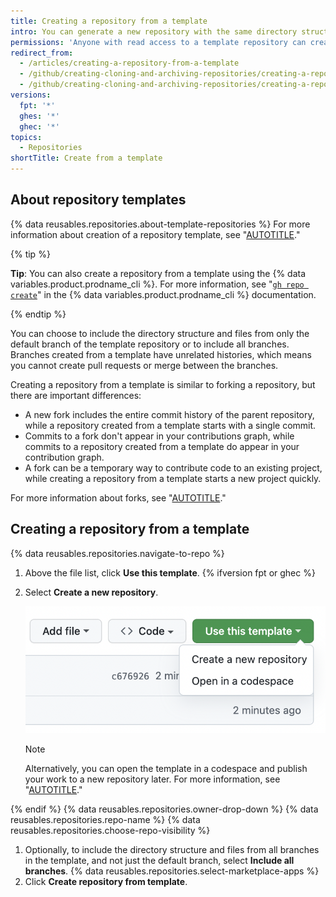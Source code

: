 ```yaml
---
title: Creating a repository from a template
intro: You can generate a new repository with the same directory structure and files as an existing repository.
permissions: 'Anyone with read access to a template repository can create a repository from that template.'
redirect_from:
  - /articles/creating-a-repository-from-a-template
  - /github/creating-cloning-and-archiving-repositories/creating-a-repository-from-a-template
  - /github/creating-cloning-and-archiving-repositories/creating-a-repository-on-github/creating-a-repository-from-a-template
versions:
  fpt: '*'
  ghes: '*'
  ghec: '*'
topics:
  - Repositories
shortTitle: Create from a template
---
```

## About repository templates

{% data reusables.repositories.about-template-repositories %} For more information about creation of a repository template, see "[AUTOTITLE](/repositories/creating-and-managing-repositories/creating-a-template-repository)."

{% tip %}

**Tip**: You can also create a repository from a template using the {% data variables.product.prodname_cli %}. For more information, see "[`gh repo create`](https://cli.github.com/manual/gh_repo_create)" in the {% data variables.product.prodname_cli %} documentation.

{% endtip %}

You can choose to include the directory structure and files from only the default branch of the template repository or to include all branches. Branches created from a template have unrelated histories, which means you cannot create pull requests or merge between the branches.

Creating a repository from a template is similar to forking a repository, but there are important differences:
* A new fork includes the entire commit history of the parent repository, while a repository created from a template starts with a single commit.
* Commits to a fork don't appear in your contributions graph, while commits to a repository created from a template do appear in your contribution graph.
* A fork can be a temporary way to contribute code to an existing project, while creating a repository from a template starts a new project quickly.

For more information about forks, see "[AUTOTITLE](/pull-requests/collaborating-with-pull-requests/working-with-forks/about-forks)."

## Creating a repository from a template

{% data reusables.repositories.navigate-to-repo %}
1. Above the file list, click **Use this template**.
{% ifversion fpt or ghec %}
1. Select **Create a new repository**.

   ![Screenshot of the "Use this template" button and the dropdown menu expanded to show the "Open in a codespace" option.](/assets/images/help/repository/use-this-template-button.png)

   > [!NOTE]
   > Alternatively, you can open the template in a codespace and publish your work to a new repository later. For more information, see "[AUTOTITLE](/codespaces/developing-in-codespaces/creating-a-codespace-from-a-template)."

{% endif %}
{% data reusables.repositories.owner-drop-down %}
{% data reusables.repositories.repo-name %}
{% data reusables.repositories.choose-repo-visibility %}
1. Optionally, to include the directory structure and files from all branches in the template, and not just the default branch, select **Include all branches**.
{% data reusables.repositories.select-marketplace-apps %}
1. Click **Create repository from template**.
